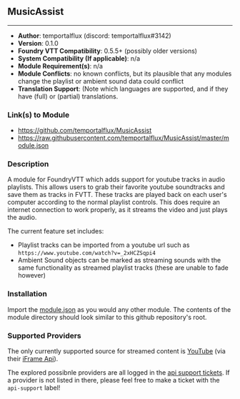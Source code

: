 ## MusicAssist
---

* **Author**: temportalflux (discord: temportalflux#3142)
* **Version**: 0.1.0
* **Foundry VTT Compatibility**: 0.5.5+ (possibly older versions)
* **System Compatibility (If applicable)**: n/a
* **Module Requirement(s)**: n/a
* **Module Conflicts**: no known conflicts, but its plausible that any modules change the playlist or ambient sound data could conflict
* **Translation Support**: (Note which languages are supported, and if they have (full) or (partial) translations.

### Link(s) to Module
* https://github.com/temportalflux/MusicAssist
* https://raw.githubusercontent.com/temportalflux/MusicAssist/master/module.json

### Description
A module for FoundryVTT which adds support for youtube tracks in audio playlists. This allows users to grab their favorite youtube soundtracks and save them as tracks in FVTT. These tracks are played back on each user's computer according to the normal playlist controls. This does require an internet connection to work properly, as it streams the video and just plays the audio.

The current feature set includes:
- Playlist tracks can be imported from a youtube url such as `https://www.youtube.com/watch?v=_2xHCZSqpi4`
- Ambient Sound objects can be marked as streaming sounds with the same functionality as streamed playlist tracks (these are unable to fade however)

### Installation
Import the [module.json](https://raw.githubusercontent.com/temportalflux/MusicAssist/master/module.json) as you would any other module. The contents of the module directory should look similar to this github repository's root.

### Supported Providers

The only currently supported source for streamed content is [YouTube](https://www.youtube.com/) (via their [iFrame Api](https://developers.google.com/youtube/iframe_api_reference)).

The explored possibnle providers are all logged in the [api support tickets](https://github.com/temportalflux/MusicAssist/issues?q=label%3Aapi-support). If a provider is not listed in there, please feel free to make a ticket with the `api-support` label!
